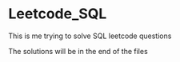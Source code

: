 # Leetcode_SQL
This is me trying to solve SQL leetcode questions

The solutions will be in the end of the files 
